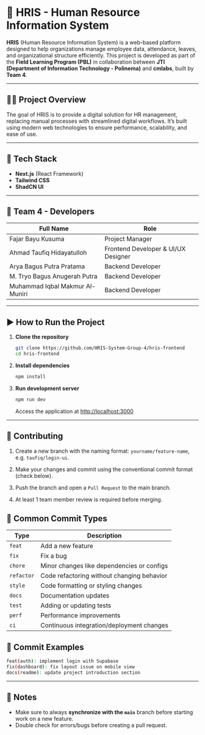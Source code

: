 # 💼 HRIS - Human Resource Information System

**HRIS** (Human Resource Information System) is a web-based platform designed to help organizations manage employee data, attendance, leaves, and organizational structure efficiently. This project is developed as part of the **Field Learning Program (PBL)** in collaboration between **JTI (Department of Information Technology - Polinema)** and **cmlabs**, built by **Team 4**.

---

## 🧑‍💻 Project Overview

The goal of HRIS is to provide a digital solution for HR management, replacing manual processes with streamlined digital workflows. It’s built using modern web technologies to ensure performance, scalability, and ease of use.

---

## 🔧 Tech Stack

- **Next.js** (React Framework)
- **Tailwind CSS**
- **ShadCN UI**

---

## 👥 Team 4 - Developers

| Full Name                          | Role                                |
|-----------------------------------|-------------------------------------|
| Fajar Bayu Kusuma                 | Project Manager                     |
| Ahmad Taufiq Hidayatulloh        | Frontend Developer & UI/UX Designer |
| Arya Bagus Putra Pratama         | Backend Developer                   |
| M. Tryo Bagus Anugerah Putra     | Backend Developer                   |
| Muhammad Iqbal Makmur Al-Muniri | Backend Developer                   |

---

## ▶️ How to Run the Project

1. **Clone the repository**  
   ```bash
   git clone https://github.com/HRIS-System-Group-4/hris-frontend
   cd hris-frontend
   ```

2. **Install dependencies**  
   ```bash
   npm install
   ```

3. **Run development server**  
   ```bash
   npm run dev
   ```
   Access the application at [http://localhost:3000](http://localhost:3000)

---

## 🤝 Contributing
1. Create a new branch with the naming format: `yourname/feature-name`, e.g. `taufiq/login-ui`.

2. Make your changes and commit using the conventional commit format (check below).

3. Push the branch and open a `Pull Request` to the main branch.

4. At least 1 team member review is required before merging.

## 🔖 Common Commit Types

| Type        | Description                                      |
|-------------|--------------------------------------------------|
| `feat`      | Add a new feature                                |
| `fix`       | Fix a bug                                        |
| `chore`     | Minor changes like dependencies or configs       |
| `refactor`  | Code refactoring without changing behavior       |
| `style`     | Code formatting or styling changes               |
| `docs`      | Documentation updates                            |
| `test`      | Adding or updating tests                         |
| `perf`      | Performance improvements                         |
| `ci`        | Continuous integration/deployment changes        |

## 🧪 Commit Examples

```bash
feat(auth): implement login with Supabase
fix(dashboard): fix layout issue on mobile view
docs(readme): update project introduction section
```

---

## 📌 Notes

- Make sure to always **synchronize with the `main`** branch before starting work on a new feature.
- Double check for errors/bugs before creating a pull request.